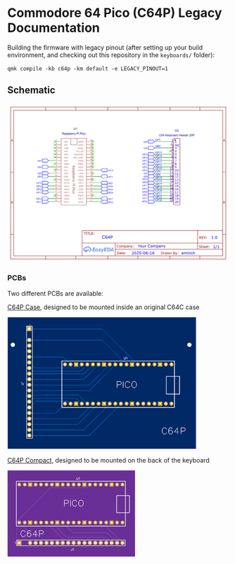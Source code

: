 # Commodore 64 Pico (C64P) Legacy Documentation

Building the firmware with legacy pinout (after setting up your build environment, and checking out this repository in the `keyboards/` folder):

    qmk compile -kb c64p -km default -e LEGACY_PINOUT=1

## Schematic

![C64P Pico Legacy](pcb/Schematic_C64-Keyboard-Pico-Legacy.png)

### PCBs

Two different PCBs are available:

[C64P Case](pcb/Gerber_PCB_C64%20Keyboard_2023-03-25.zip), designed to be mounted inside an original C64C case

![C64P Case](pcb/c64p-case-pcb.png)

[C64P Compact](pcb/Gerber_PCB_C64%20Keyboard_Compact_2023-03-25.zip), designed to be mounted on the back of the keyboard

![C64P Compact](pcb/c64p-compact-pcb.png)
